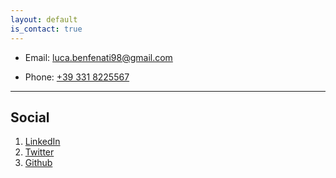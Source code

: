 ```yaml
---
layout: default
is_contact: true
---
```


* Email: [luca.benfenati98@gmail.com](mailto:luca.benfenati98@gmail.com)

<!-- * Phone: [+41 77 278 12 57](tel:+41772781257) -->
* Phone: [+39 331 8225567](tel:+393318225567)

<!-- ---

## Mailing Address

> Via Parma 8, San Lazzaro Di Savena
>
> 
>
>  -->

---

## Social

1. [LinkedIn](https://www.linkedin.com/in/luca-benfenati/)
2. [Twitter](https://twitter.com/lucabnf)
3. [Github](https://github.com/lucabnf)